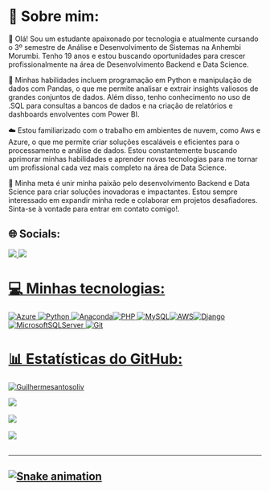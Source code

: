 # 💫 Sobre mim:
🚀 Olá! Sou um estudante apaixonado por tecnologia e atualmente cursando o 3º semestre de Análise e Desenvolvimento de Sistemas na Anhembi Morumbi. Tenho 19 anos e estou buscando oportunidades para crescer profissionalmente na área de Desenvolvimento Backend e Data Science.

🐍 Minhas habilidades incluem programação em Python e manipulação de dados com Pandas, o que me permite analisar e extrair insights valiosos de grandes conjuntos de dados. Além disso, tenho conhecimento no uso de .SQL para consultas a bancos de dados e na criação de relatórios e dashboards envolventes com Power BI.

☁️ Estou familiarizado com o trabalho em ambientes de nuvem, como Aws e Azure, o que me permite criar soluções escaláveis e eficientes para o processamento e análise de dados. Estou constantemente buscando aprimorar minhas habilidades e aprender novas tecnologias para me tornar um profissional cada vez mais completo na área de Data Science.

🎯 Minha meta é unir minha paixão pelo desenvolvimento Backend e Data Science para criar soluções inovadoras e impactantes. Estou sempre interessado em expandir minha rede e colaborar em projetos desafiadores. Sinta-se à vontade para entrar em contato comigo!.


## 🌐 Socials:
<a href="https://www.linkedin.com/in/guilherme-oliveira-121b16239/" target="_blank">
        <img src="https://img.shields.io/badge/LinkedIn-0077B5?style=for-the-badge&logo=linkedin&logoColor=white" /> 
<a href="mailto:contato.guilhermedossantos@gmail.com">
        <img src="https://img.shields.io/badge/Gmail-D14836?style=for-the-badge&logo=gmail&logoColor=white" />

# 💻 Minhas tecnologias:
![Azure](https://img.shields.io/badge/azure-%230072C6.svg?style=for-the-badge&logo=azure-devops&logoColor=white) ![Python](https://img.shields.io/badge/python-3670A0?style=for-the-badge&logo=python&logoColor=ffdd54) ![Anaconda](https://img.shields.io/badge/Flutter-02569B?style=for-the-badge&logo=flutter&logoColor=white)![PHP](https://img.shields.io/badge/PHP-777BB4?style=for-the-badge&logo=php&logoColor=white) ![MySQL](https://img.shields.io/badge/mysql-%2300f.svg?style=for-the-badge&logo=mysql&logoColor=white)![AWS](https://img.shields.io/badge/AWS-%23FF9900.svg?style=for-the-badge&logo=amazon-aws&logoColor=white)![Django](https://img.shields.io/badge/Django-092E20?style=for-the-badge&logo=django&logoColor=white)![MicrosoftSQLServer](https://img.shields.io/badge/Microsoft%20SQL%20Sever-CC2927?style=for-the-badge&logo=microsoft%20sql%20server&logoColor=white) ![Git](https://img.shields.io/badge/GIT-E44C30?style=for-the-badge&logo=git&logoColor=white)

# 📊 Estatísticas do GitHub:
<p align="left"> <img src="https://komarev.com/ghpvc/?username=Guilhermesantosoliv&label=Profile%20views&color=0e75b6&style=flat" alt="Guilhermesantosoliv" /> </p>

        
![](https://github-readme-stats.vercel.app/api/top-langs/?username=Guilhermesantosoliv&theme=vision-friendly-dark&hide_border=false&include_all_commits=true&count_private=true&layout=compact)<br/> <br/> 
![](https://github-readme-stats.vercel.app/api?username=Guilhermesantosoliv&theme=vision-friendly-dark&hide_border=false&include_all_commits=true&count_private=true)<br/> <br/> 
![](https://github-readme-streak-stats.herokuapp.com/?user=Guilhermesantosoliv&theme=vision-friendly-dark&hide_border=false)<br/> <br/> 



---
![Snake animation](https://github.com/LuigiGF/LuigiGF/blob/output/github-contribution-grid-snake.svg)
---
